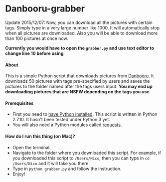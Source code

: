 # Danbooru-grabber

Update 2015/12/07: Now, you can download all the pictures with certain tags. Simply type in a very large number like 1000. It will automatically stop when all pictures are downloaded. Also you will be able to download more than 100 pictures at once now.

**__Currently you would have to open the `grabber.py` and use text editor to change line 10 before using__**
#### About
This is a simple Python script that downloads pictures from [Danbooru](http://danbooru.donmai.us/). It downloads 50 pictures with tags pre-specified by users and saves the pictures to the folder named after the tags users input. **You may end up downloading pictures that are NSFW depending on the tags you use**

#### Prerequisites
- First you need to [have Python installed](https://www.python.org/downloads/). This script is written in Python 2.7.10. It hasn't been tested under Python 3 yet.
- You will also need a Python modules called [requests](http://docs.python-requests.org/en/latest/). 

#### How do I run this thing (on Mac)?
- Open the terminal. 
- Navigate to the folder where you downloaded this script. For example, if you downloaded this script to `/Users/Nico`, then you can type in `cd /Users/Nico` and it will take you there.
- Type in `python grabber.py` and follow the instruction.
- Enjoy!
